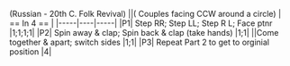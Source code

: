 (Russian - 20th C. Folk Revival)
||( Couples facing CCW around a circle) | == In 4 == |
|-----|----|-----|
|P1| Step RR; Step LL; Step R L; Face ptnr |1;1;1;1|
|P2| Spin away & clap; Spin back & clap (take hands) |1;1|
||Come together & apart; switch sides |1;1|
|P3| Repeat Part 2 to get to orginial position |4|
